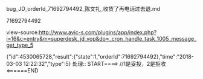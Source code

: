 

bug_JD_orderId_71692794492_陈文礼_收货了再电话过去退.md

71692794492

view-source:http://www.avic-s.com/plugins/app/index.php?i=16&c=entry&m=superdesk_jd_vop&do=_cron_handle_task_1005_message_get_type_5



{"id":4530065728,"result":{"state":1,"orderId":71692794492},"time":"2018-03-03 12:22:32","type":5}  处理::
START====>
//1是妥投，2是拒收
<======END